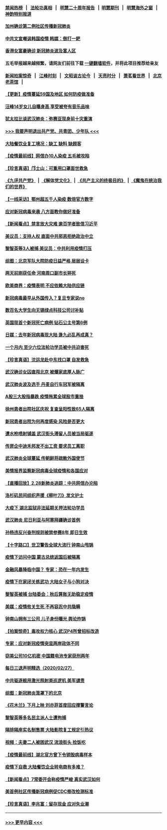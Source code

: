 #### [禁闻热榜](热点新闻.md?=0)  &nbsp;&nbsp;|&nbsp;&nbsp; [法轮功真相](https://github.com/gfw-breaker/truth/blob/master/README.md?=0) &nbsp;&nbsp;|&nbsp;&nbsp; [明慧二十周年报告](https://github.com/gfw-breaker/mh-reports/blob/master/README.md?=0) &nbsp;&nbsp;|&nbsp;&nbsp;[明慧期刊](https://github.com/gfw-breaker/mh-qikan) &nbsp;&nbsp;|&nbsp;&nbsp; [明慧海外之窗](https://github.com/gfw-breaker/mh-news/blob/master/README.md?=0) &nbsp;&nbsp;|&nbsp;&nbsp; [神韵特别报道](https://github.com/gfw-breaker/mh-news/blob/master/shenyun.md?=0)
#### [加州确诊第二例社区传播新冠肺炎](../pages/nsc413/n11904070.md?t=02291102) 
#### [中共文宣嘲讽韩国疫情 韩媒：倒打一耙](../pages/nsc413/n11903936.md?t=02291102) 
#### [香港女富豪确诊 新冠肺炎波及富人区](../pages/nsc413/n11903393.md?t=02291102) 
#### 五毛举报越来越频繁，请网友们前往下载 [一键翻墙软件](https://github.com/gfw-breaker/ssr-accounts)，并将此项目推荐给亲友
#### [新闻拍案惊奇](https://github.com/gfw-breaker/banned-news/blob/master/pages/link4.md) &nbsp;&nbsp;|&nbsp;&nbsp; [江峰时刻](https://github.com/gfw-breaker/banned-news/blob/master/pages/link4.md) &nbsp;&nbsp;|&nbsp;&nbsp; [文昭谈古论今](https://github.com/gfw-breaker/banned-news/blob/master/pages/link4.md) &nbsp;&nbsp;|&nbsp;&nbsp; [天亮时分](https://github.com/gfw-breaker/banned-news/blob/master/pages/link4.md) &nbsp;&nbsp;|&nbsp;&nbsp; [萧茗看世界](https://github.com/gfw-breaker/banned-news/blob/master/pages/link4.md) &nbsp;&nbsp;|&nbsp;&nbsp; [北京老茶馆](https://github.com/gfw-breaker/banned-news/blob/master/pages/link4.md) &nbsp;&nbsp;|&nbsp;&nbsp; 
#### [【更新】疫情蔓延59国及地区 如何防疫做准备](../pages/nsc413/n11890652.md?t=02291102) 
#### [汪峰14岁女儿自曝身高 享受被夸有音乐品味](../pages/nsc413/n11903608.md?t=02291102) 
#### [犹太拉比谈武汉肺炎：弥赛亚现身前十灾重演](../pages/nsc413/n11902923.md?t=02291102) 
#### [>>> 我要声明退出共产党、共青团、少年队 <<<](https://github.com/begood0513/goodnews/blob/master/quit/letter.md) 
#### [大陆餐饮业复工境况：缺工 缺料 缺顾客](../pages/nsc413/n11903854.md?t=02291102) 
#### [【疫情最前线】网信办10人染疫 五毛被攻陷](../pages/nsc413/n11903757.md?t=02291102) 
#### [【珍言真语】邝士山：可重用口罩面世救急](../pages/nsc413/n11903875.md?t=02291102) 
#### [《九评共产党》](https://github.com/begood0513/9ping.md/blob/master/README.md) &nbsp;|&nbsp; [《解体党文化》](../../../../jtdwh.md/blob/master/README.md)  &nbsp;|&nbsp; [《共产主义的终极目的》](../../../../gczydzjmd.md/blob/master/README.md) &nbsp;|&nbsp; [《魔鬼在统治我们的世界》](../../../../mgztzwmdsj.md/blob/master/README.md) 
#### [【一线采访】鄂州超五千人染疫 数倍官方数字](../pages/nsc413/n11903700.md?t=02291102) 
#### [应对新冠病毒来袭 八方面教你做好准备](../pages/nsc413/n11903736.md?t=02291102) 
#### [【新闻看点】禁言放大灾难 逾百学者致信习近平](../pages/nsc413/n11903581.md?t=02291102) 
#### [美议员：支持人权 直面中共邪恶拒绝政治中立](../pages/nsc413/n11903790.md?t=02291102) 
#### [黎智英等3人被捕 美议员：中共利用疫情打压](../pages/nsc413/n11903768.md?t=02291102) 
#### [组图：北京军队大院防疫日益严格 层层设卡](../pages/nsc413/n11903611.md?t=02291102) 
#### [两天前刚获任命 河南周口副市长猝死](../pages/nsc413/n11903668.md?t=02291102) 
#### [欧美商界：疫情表明 不应依赖大陆供应链](../pages/nsc413/n11903585.md?t=02291102) 
#### [新冠病毒最早从外国传入？复旦专家说no](../pages/nsc413/n11903589.md?t=02291102) 
#### [数百名大学生向无锡绿点科技公司讨补贴](../pages/nsc413/n11903527.md?t=02291102) 
#### [英国现首个新冠死亡病例 钻石公主号第6例](../pages/nsc413/n11903479.md?t=02291102) 
#### [日媒：去年新冠病毒现大陆 逢九必乱再成真？](../pages/nsc413/n11903445.md?t=02291102) 
#### [一个月内 至少六位法轮功学员被中共迫害死](../pages/nsc413/n11903296.md?t=02291102) 
#### [【珍言真语】沈运龙赴中东找口罩 自发救急](../pages/nsc413/n11903291.md?t=02291102) 
#### [武汉确诊女囚直闯北京 被爆家底厚人脉广](../pages/nsc413/n11903332.md?t=02291102) 
#### [武汉肺炎波及选手 丹麦自行车冠军被隔离](../pages/nsc413/n11903321.md?t=02291102) 
#### [A股三大股指暴跌 疫情拖累全球股市重挫](../pages/nsc413/n11903257.md?t=02291102) 
#### [徐州患者出院社区庆祝 复查呈阳性致65人隔离](../pages/nsc413/n11903175.md?t=02291102) 
#### [新冠患者出院为何再度感染 风险是否更大](../pages/nsc413/n11903262.md?t=02291102) 
#### [遭水枪喷射铺盖 武汉街头滞留人员被当局驱逐](../pages/nsc413/n11903184.md?t=02291102) 
#### [传房企中迪禾邦发不出工资 要求员工离职](../pages/nsc413/n11902406.md?t=02291102) 
#### [武汉肺炎全球蔓延 传朝鲜将疏散外国使节](../pages/nsc413/n11903092.md?t=02291102) 
#### [美情报界监察新冠病毒全球疫情和各国应对](../pages/nsc413/n11903098.md?t=02291102) 
#### [【直播回放】2.28新肺炎追踪：中共网信办沦陷](../pages/nsc413/n11902975.md?t=02291102) 
#### [洛杉矶民间组织声援《柳叶刀》发文护士](../pages/nsc413/n11903073.md?t=02291102) 
#### [大疫下 湖北监狱非法延期关押法轮功学员](../pages/nsc413/n11902661.md?t=02291102) 
#### [武汉肺炎 尼日利亚与阿塞拜疆确诊首例](../pages/nsc413/n11902948.md?t=02291102) 
#### [孙杨违反兴奋剂规则被禁参赛8年 即日生效](../pages/nsc413/n11902928.md?t=02291102) 
#### [【十字路口】世卫警告全球大流行 钟南山甩锅](../pages/nsc413/n11901926.md?t=02291102) 
#### [疫情下访问中国 蒙古总统返国后被隔离](../pages/nsc413/n11902769.md?t=02291102) 
#### [金融风暴降临中国？ 专家：恐在一年内发生](../pages/nsc413/n11892740.md?t=02291102) 
#### [疫情下在家闭关练武功 大陆女子与小狗对决](../pages/nsc413/n11902416.md?t=02291102) 
#### [黎智英被捕 台陆委会：秋后算账无助稳定疫情](../pages/nsc413/n11902377.md?t=02291102) 
#### [美媒：疫情攸关生死 不再容忍中共隐瞒](../pages/nsc413/n11901694.md?t=02291102) 
#### [钟南山拥有三公司 儿子身份曝光 舆论炸锅](../pages/nsc413/n11902030.md?t=02291102) 
#### [【拍案惊奇】毒攻权力核心 武汉P4所曾招标改造](../pages/nsc413/n11901952.md?t=02291102) 
#### [专家：应对新冠疫情突显两岸政体不同](../pages/nsc413/n11902020.md?t=02291102) 
#### [窃美公司10亿机密 中国籍电池专家获刑两年](../pages/nsc413/n11901996.md?t=02291102) 
#### [每日三退声明精选（2020/02/27）](../pages/nsc413/n11902049.md?t=02291102) 
#### [中共驱逐舰用激光照射美巡逻机 美军谴责](../pages/nsc413/n11901964.md?t=02291102) 
#### [组图：新冠肺炎笼罩下的北京](../pages/nsc413/n11901202.md?t=02291102) 
#### [《花木兰》下月上映 刘亦菲首度回应撑警言论](../pages/nsc413/n11901457.md?t=02291102) 
#### [黎智英等多名民主派人士遭拘捕](../pages/nsc413/n11901691.md?t=02291102) 
#### [隔排隔座实名制售票 大陆影院复工规定引热议](../pages/nsc413/n11900987.md?t=02291102) 
#### [视频：夫妻二人被困武汉 流浪街头 捡饭吃](../pages/nsc413/n11901581.md?t=02291102) 
#### [【疫情最前线】湖北官方曾下令销毁病毒样本](../pages/nsc413/n11901518.md?t=02291102) 
#### [疫情下自救 大陆餐饮企业转电商有多难？](../pages/nsc413/n11901489.md?t=02291102) 
#### [【新闻看点】7常委开会称疫情严峻 真实武汉如何](../pages/nsc413/n11900820.md?t=02291102) 
#### [美首例社区传播新冠病例促CDC修改检测标准](../pages/nsc413/n11901490.md?t=02291102) 
#### [【珍言真语】李兆富：留存现金 应对失业潮](../pages/nsc413/n11901448.md?t=02291102) 

----
#### [ >>> 更早内容 <<< ](../indexes/nsc413-earlier.md)
